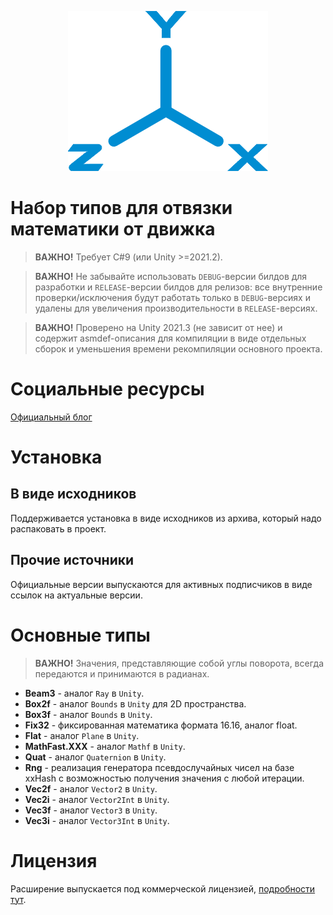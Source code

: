 <p align="center">
    <img src="./logo.png" alt="Logo">
</p>

# Набор типов для отвязки математики от движка

> **ВАЖНО!** Требует C#9 (или Unity >=2021.2).

> **ВАЖНО!** Не забывайте использовать `DEBUG`-версии билдов для разработки и `RELEASE`-версии билдов для релизов: все внутренние проверки/исключения будут работать только в `DEBUG`-версиях и удалены для увеличения производительности в `RELEASE`-версиях.

> **ВАЖНО!** Проверено на Unity 2021.3 (не зависит от нее) и содержит asmdef-описания для компиляции в виде отдельных сборок и уменьшения времени рекомпиляции основного проекта.


# Социальные ресурсы
[Официальный блог](https://leopotam.com)


# Установка


## В виде исходников
Поддерживается установка в виде исходников из архива, который надо распаковать в проект.


## Прочие источники
Официальные версии выпускаются для активных подписчиков в виде ссылок на актуальные версии.


# Основные типы

> **ВАЖНО!** Значения, представляющие собой углы поворота, всегда передаются и принимаются в радианах.

* **Beam3** - аналог `Ray` в `Unity`.
* **Box2f** - аналог `Bounds` в `Unity` для 2D пространства.
* **Box3f** - аналог `Bounds` в `Unity`.
* **Fix32** - фиксированная математика формата 16.16, аналог float.
* **Flat** - аналог `Plane` в `Unity`.
* **MathFast.XXX** - аналог `Mathf` в `Unity`.
* **Quat** - аналог `Quaternion` в `Unity`.
* **Rng** - реализация генератора псевдослучайных чисел на базе xxHash с возможностью получения значения с любой итерации.
* **Vec2f** - аналог `Vector2` в `Unity`.
* **Vec2i** - аналог `Vector2Int` в `Unity`.
* **Vec3f** - аналог `Vector3` в `Unity`.
* **Vec3i** - аналог `Vector3Int` в `Unity`.


# Лицензия
Расширение выпускается под коммерческой лицензией, [подробности тут](./LICENSE.md).

